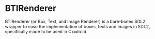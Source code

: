 # BTIRenderer
BTIRenderer (or Box, Text, and Image Renderer) is a bare-bones SDL2 wrapper to ease the implementation of boxes, texts and images in SDL2, specifically made to be used in Cxxdroid.

